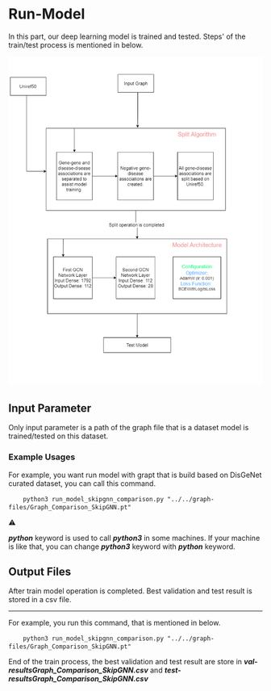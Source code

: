 # Run-Model

In this part, our deep learning model is trained and tested. Steps' of the train/test process is mentioned in below.

<p align="center"> 
    <img src="run-model.png">
</p>

## Input Parameter
Only input parameter is a path of the graph file that is a dataset model is trained/tested on this dataset.

### Example Usages
For example, you want run model with grapt that is build based on DisGeNet curated dataset, you can call this command.

```
    python3 run_model_skipgnn_comparison.py "../../graph-files/Graph_Comparison_SkipGNN.pt"
```

:warning:

***python*** keyword is used to call ***python3*** in some machines. If your machine is like that, you can change ***python3*** keyword with ***python*** keyword.

## Output Files

After train model operation is completed. Best validation and test result is stored in a csv file.

---

For example, you run this command, that is mentioned in below.
```
    python3 run_model_skipgnn_comparison.py "../../graph-files/Graph_Comparison_SkipGNN.pt"
```

End of the train process, the best validation and test result are store in ***val-resultsGraph_Comparison_SkipGNN.csv*** and ***test-resultsGraph_Comparison_SkipGNN.csv***
